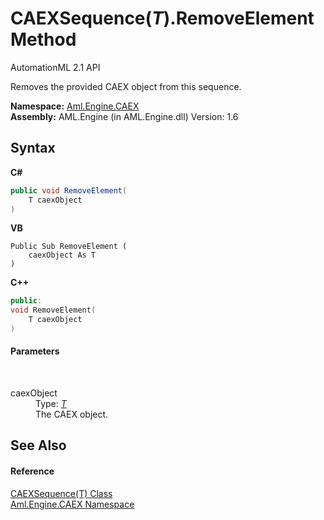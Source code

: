 # CAEXSequence(*T*).RemoveElement Method 
AutomationML 2.1 API 

Removes the provided CAEX object from this sequence.

**Namespace:**&nbsp;<a href="N_Aml_Engine_CAEX">Aml.Engine.CAEX</a><br />**Assembly:**&nbsp;AML.Engine (in AML.Engine.dll) Version: 1.6

## Syntax

**C#**<br />
``` C#
public void RemoveElement(
	T caexObject
)
```

**VB**<br />
``` VB
Public Sub RemoveElement ( 
	caexObject As T
)
```

**C++**<br />
``` C++
public:
void RemoveElement(
	T caexObject
)
```


#### Parameters
&nbsp;<dl><dt>caexObject</dt><dd>Type: <a href="T_Aml_Engine_CAEX_CAEXSequence_1">*T*</a><br />The CAEX object.</dd></dl>

## See Also


#### Reference
<a href="T_Aml_Engine_CAEX_CAEXSequence_1">CAEXSequence(T) Class</a><br /><a href="N_Aml_Engine_CAEX">Aml.Engine.CAEX Namespace</a><br />